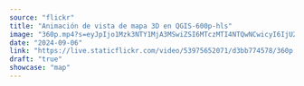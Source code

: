 ```yaml
---
source: "flickr"
title: "Animación de vista de mapa 3D en QGIS-600p-hls"
image: "360p.mp4?s=eyJpIjo1Mzk3NTY1MjA3MSwiZSI6MTczMTI4NTQwNCwicyI6IjU2YmM4NDMzYTdiOTIxMjQ1ZTYyMjBiYTk2ZDFkODNjODRmMmE2YmIiLCJ2IjoxfQ.mp4"
date: "2024-09-06"
link: "https://live.staticflickr.com/video/53975652071/d3bb774578/360p.mp4?s=eyJpIjo1Mzk3NTY1MjA3MSwiZSI6MTczMTI4NTQwNCwicyI6IjU2YmM4NDMzYTdiOTIxMjQ1ZTYyMjBiYTk2ZDFkODNjODRmMmE2YmIiLCJ2IjoxfQ"
draft: "true"
showcase: "map"
---
```

